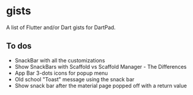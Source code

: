 # gists
A list of Flutter and/or Dart gists for DartPad.

## To dos

* SnackBar with all the customizations
* Show SnackBars with Scaffold vs Scaffold Manager - The Differences
* App Bar 3-dots icons for popup menu
* Old school "Toast" message using the snack bar
* Show snack bar after the material page popped off with a return value
